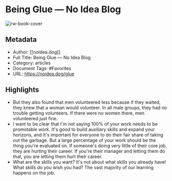 # Being Glue — No Idea Blog

![rw-book-cover](https://readwise-assets.s3.amazonaws.com/static/images/article4.6bc1851654a0.png)

## Metadata
- Author: [[noidea.dog]]
- Full Title: Being Glue — No Idea Blog
- Category: articles
- Document Tags: #Favorites 
- URL: https://noidea.dog/glue

## Highlights
- But they also found that men volunteered less because if they waited, they knew that a woman would volunteer. In all male groups, they had no trouble getting volunteers. If there were no women there, men volunteered just fine.
- I want to be clear that I'm not saying 100% of your work needs to be promotable work. It's good to build auxiliary skills and expand your horizons, and it's important for everyone to do their fair share of taking out the garbage. But a large percentage of your work should be the thing you're evaluated on. If someone's doing very little of their core job, they are hurting their career. If you're their manager and letting them do that, you are letting them hurt their career.
- What are the skills you want? It's not about what skills you already have! What skills do you wish you had? The vast majority of our learning happens on the job.
